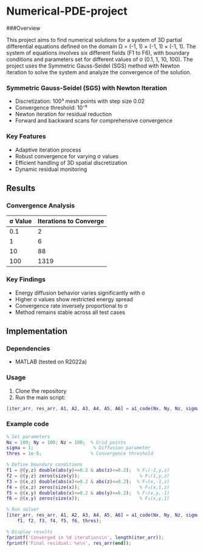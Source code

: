 # Numerical-PDE-project

###Overview

This project aims to find numerical solutions for a system of 3D partial differential equations defined on the domain Ω = (-1, 1) × (-1, 1) × (-1, 1). The system of equations involves six different fields (F1 to F6), with boundary conditions and parameters set for different values of σ (0.1, 1, 10, 100). The project uses the Symmetric Gauss-Seidel (SGS) method with Newton iteration to solve the system and analyze the convergence of the solution.

### Symmetric Gauss-Seidel (SGS) with Newton Iteration
- Discretization: 100³ mesh points with step size 0.02
- Convergence threshold: 10⁻⁵
- Newton iteration for residual reduction
- Forward and backward scans for comprehensive convergence

### Key Features
- Adaptive iteration process
- Robust convergence for varying σ values
- Efficient handling of 3D spatial discretization
- Dynamic residual monitoring

## Results
### Convergence Analysis
| σ Value | Iterations to Converge |
|---------|----------------------|
| 0.1     | 2                    |
| 1       | 6                    |
| 10      | 88                   |
| 100     | 1319                 |

### Key Findings
- Energy diffusion behavior varies significantly with σ
- Higher σ values show restricted energy spread
- Convergence rate inversely proportional to σ
- Method remains stable across all test cases

## Implementation
### Dependencies
- MATLAB (tested on R2022a)

### Usage
1. Clone the repository
2. Run the main script:
```matlab
[iter_arr, res_arr, A1, A2, A3, A4, A5, A6] = a1_code(Nx, Ny, Nz, sigma, f1, f2, f3, f4, f5, f6, thres)
```

### Example code
```matlab
% Set parameters
Nx = 100; Ny = 100; Nz = 100;  % Grid points
sigma = 1;                      % Diffusion parameter
thres = 1e-5;                  % Convergence threshold

% Define boundary conditions
f1 = @(y,z) double(abs(y)<=0.2 & abs(z)<=0.2);  % F₁(-1,y,z)
f2 = @(y,z) zeros(size(y));                      % F₂(1,y,z)
f3 = @(x,z) double(abs(x)<=0.2 & abs(z)<=0.2);  % F₃(x,-1,z)
f4 = @(x,z) zeros(size(x));                      % F₄(x,1,z)
f5 = @(x,y) double(abs(x)<=0.2 & abs(y)<=0.2);  % F₅(x,y,-1)
f6 = @(x,y) zeros(size(x));                      % F₆(x,y,1)

% Run solver
[iter_arr, res_arr, A1, A2, A3, A4, A5, A6] = a1_code(Nx, Ny, Nz, sigma, ...
    f1, f2, f3, f4, f5, f6, thres);

% Display results
fprintf('Converged in %d iterations\n', length(iter_arr));
fprintf('Final residual: %e\n', res_arr(end));
